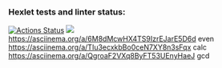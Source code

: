 ### Hexlet tests and linter status:
[![Actions Status](https://github.com/TonyIIO/frontend-project-44/actions/workflows/hexlet-check.yml/badge.svg)](https://github.com/TonyIIO/frontend-project-44/actions)
<a href="https://codeclimate.com/github/TonyIIO/frontend-project-44/maintainability"><img src="https://api.codeclimate.com/v1/badges/4a53756b6a3d18293538/maintainability" /></a>
https://asciinema.org/a/6M8dMcwHX4TS9IzrEJarE5D6d even
https://asciinema.org/a/TIu3ecxkbBo0ceN7XY8n3sFqx calc
https://asciinema.org/a/QgroaF2VXq8ByFT53UEnyHaeJ gcd
